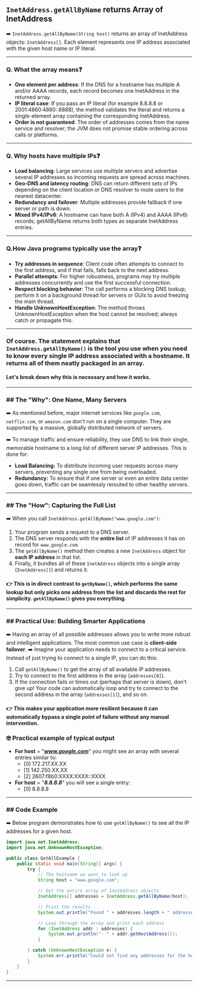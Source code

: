 ## `InetAddress.getAllByName` returns Array of InetAddress
➡️ `InetAddress.getAllByName(String host)` returns an array of InetAddress objects: `InetAddress[]`. Each element represents one IP address associated with the given host name or IP literal.

---

### Q. What the array means❓
- **One element per address**: If the DNS for a hostname has multiple A and/or AAAA records, each record becomes one InetAddress in the returned array.  
- **IP literal case**: If you pass an IP literal (for example 8.8.8.8 or 2001:4860:4860::8888), the method validates the literal and returns a single-element array containing the corresponding InetAddress.  
- **Order is not guaranteed**: The order of addresses comes from the name service and resolver; the JVM does not promise stable ordering across calls or platforms.

---

### Q. Why hosts have multiple IPs❓
- **Load balancing**: Large services use multiple servers and advertise several IP addresses so incoming requests are spread across machines.  
- **Geo‑DNS and latency routing**: DNS can return different sets of IPs depending on the client location or DNS resolver to route users to the nearest datacenter.  
- **Redundancy and failover**: Multiple addresses provide fallback if one server or path is down.  
- **Mixed IPv4/IPv6**: A hostname can have both A (IPv4) and AAAA (IPv6) records; getAllByName returns both types as separate InetAddress entries.

---

### Q.How Java programs typically use the array❓
- **Try addresses in sequence**: Client code often attempts to connect to the first address, and if that fails, falls back to the next address.  
- **Parallel attempts**: For higher robustness, programs may try multiple addresses concurrently and use the first successful connection.  
- **Respect blocking behavior**: The call performs a blocking DNS lookup; perform it on a background thread for servers or GUIs to avoid freezing the main thread.  
- **Handle UnknownHostException**: The method throws UnknownHostException when the host cannot be resolved; always catch or propagate this.

---
### Of course. The statement explains that `InetAddress.getAllByName()` is the tool you use when you need to know **every single IP address** associated with a hostname. It returns all of them neatly packaged in an array.

#### Let's break down why this is necessary and how it works.

----

### \#\# The "Why": One Name, Many Servers
➡️ As mentioned before, major internet services like *`google.com`*, *`netflix.com`*, or *`amazon.com`* don't run on a single computer. They are supported by a massive, globally distributed network of servers.

➡️ To manage traffic and ensure reliability, they use DNS to link their single, memorable hostname to a long list of different server IP addresses. This is done for:
  * **Load Balancing:** To distribute incoming user requests across many servers, preventing any single one from being overloaded.
  * **Redundancy:** To ensure that if one server or even an entire data center goes down, traffic can be seamlessly rerouted to other healthy servers.

-----

### \#\# The "How": Capturing the Full List
➡️ When you call `InetAddress.getAllByName("www.google.com")`:
1.  Your program sends a request to a DNS server.
2.  The DNS server responds with the **entire list** of IP addresses it has on record for `www.google.com`.
3.  The `getAllByName()` method then creates a new `InetAddress` object for **each IP address** in that list.
4.  Finally, it bundles all of these `InetAddress` objects into a single array (`InetAddress[]`) and returns it.

#### 👉 This is in direct contrast to `getByName()`, which performs the same lookup but only picks **one** address from the list and discards the rest for simplicity. `getAllByName()` gives you everything.

-----

### \#\# Practical Use: Building Smarter Applications
➡️ Having an array of all possible addresses allows you to write more robust and intelligent applications. The most common use case is **client-side failover**.
➡️ Imagine your application needs to connect to a critical service. Instead of just trying to connect to a single IP, you can do this:
1.  Call `getAllByName()` to get the array of all available IP addresses.
2.  Try to connect to the first address in the array (`addresses[0]`).
3.  If the connection fails or times out (perhaps that server is down), don't give up\! Your code can automatically loop and try to connect to the second address in the array (`addresses[1]`), and so on.

#### 👉 This makes your application more resilient because it can automatically bypass a single point of failure without any manual intervention.

### 🤓 Practical example of typical output

* **For host** = "***www.google.com***" you might see an array with several entries similar to:
    - [0] 172.217.XX.XX
    - [1] 142.250.XX.XX
    - [2] 2607:f8b0:XXXX:XXXX::XXXX
* **For host** = "***8.8.8.8***" you will see a single entry:
    - [0] 8.8.8.8

----

### \#\# Code Example
➡️ Below program demonstrates how to use `getAllByName()` to see all the IP addresses for a given host.
```java
import java.net.InetAddress;
import java.net.UnknownHostException;

public class GetAllExample {
    public static void main(String[] args) {
        try {
            // The hostname we want to look up
            String host = "www.google.com";

            // Get the entire array of InetAddress objects
            InetAddress[] addresses = InetAddress.getAllByName(host);

            // Print the results
            System.out.println("Found " + addresses.length + " addresses for " + host + ":");

            // Loop through the array and print each address
            for (InetAddress addr : addresses) {
                System.out.println("- " + addr.getHostAddress());
            }

        } catch (UnknownHostException e) {
            System.err.println("Could not find any addresses for the host.");
        }
    }
}
```
----